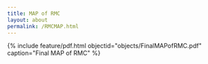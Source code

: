 ```yaml
---
title: MAP of RMC
layout: about
permalink: /RMCMAP.html
---
```

{% include feature/pdf.html objectid="objects/FinalMAPofRMC.pdf" caption="Final MAP of RMC" %}
